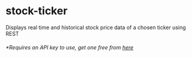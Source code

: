 # stock-ticker
Displays real time and historical stock price data of a chosen ticker using REST

###### *Requires an API key to use, get one free from [here](https://financialmodelingprep.com/developer/docs/)
